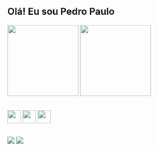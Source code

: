 ## Olá! Eu sou Pedro Paulo
<div>
  <img height ="160em" src="https://github-readme-stats.vercel.app/api?username=Santiago956&theme=blueberry&show_icons=true&hide_border=true&count_private=true">
  <img height ="160em" src="https://github-readme-stats.vercel.app/api/top-langs/?username=Santiago956&theme=blueberry&show_icons=true&hide_border=true&layout=compact">
</div>

##

<div style ="display: inline_block">
  <img align = "center" height ="30" widht ="40" src="https://cdn.jsdelivr.net/gh/devicons/devicon@latest/icons/html5/html5-original.svg" />
  <img align = "center" height ="30" widht ="40" src="https://cdn.jsdelivr.net/gh/devicons/devicon@latest/icons/css3/css3-original.svg" />
  <img align = "center" height ="30" widht = "40" src="https://cdn.jsdelivr.net/gh/devicons/devicon@latest/icons/javascript/javascript-original.svg" />


</div>

##

<div>
  <a href="mailto:ppfsantiago@gmail.com" target="_blank"><img src="https://img.shields.io/badge/Gmail-D14836?style=for-the-badge&logo=gmail&logoColor=white"></a>
  <a href="www.linkedin.com/in/ppsantiago"><img src="https://img.shields.io/badge/LinkedIn-0077B5?style=for-the-badge&logo=linkedin&logoColor=white"></a>
</div>

